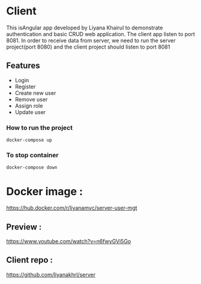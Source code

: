 # Client
This isAngular app developed by Liyana Khairul to demonstrate authentication and basic CRUD web application. The client app listen to port 8081. In order to receive data from server, we need to run the server project(port 8080) and the client project should listen to port 8081

## Features
- Login
- Register
- Create new user
- Remove user
- Assign role
- Update user

### How to run the project 
```
docker-compose up
```
### To stop container
```
docker-compose down
```
# Docker image : 
https://hub.docker.com/r/liyanamyc/server-user-mgt
## Preview :
https://www.youtube.com/watch?v=n6fwyGVi5Go

## Client repo :
https://github.com/liyanakhrl/server
